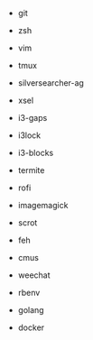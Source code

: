 - git
- zsh
- vim
- tmux
- silversearcher-ag
- xsel

- i3-gaps
- i3lock
- i3-blocks
- termite
- rofi
- imagemagick
- scrot
- feh

- cmus
- weechat

- rbenv
- golang
- docker
